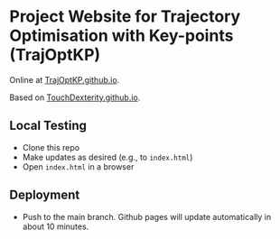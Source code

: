 # Project Website for Trajectory Optimisation with Key-points (TrajOptKP)

Online at [TrajOptKP.github.io](http://david-russell.co.uk/TrajOptKP.github.io/).


Based on [TouchDexterity.github.io](https://touchdexterity.github.io).

## Local Testing

- Clone this repo
- Make updates as desired (e.g., to `index.html`)
- Open `index.html` in a browser

## Deployment

- Push to the main branch. Github pages will update automatically in about 10
minutes.

